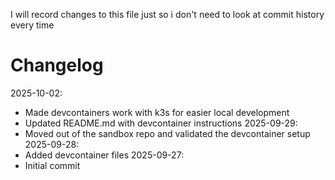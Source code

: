 I will record changes to this file just so i don't need to look at commit history every time

# Changelog
2025-10-02:
- Made devcontainers work with k3s for easier local development
- Updated README.md with devcontainer instructions
2025-09-29:
- Moved out of the sandbox repo and validated the devcontainer setup
2025-09-28:
- Added devcontainer files
2025-09-27:
- Initial commit
